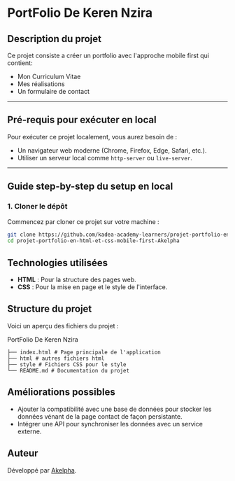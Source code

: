 # PortFolio De Keren Nzira

## Description du projet

Ce projet consiste a créer un portfolio avec l'approche mobile first qui contient:

- Mon Curriculum Vitae
- Mes réalisations
- Un formulaire de contact

---

## Pré-requis pour exécuter en local

Pour exécuter ce projet localement, vous aurez besoin de :

- Un navigateur web moderne (Chrome, Firefox, Edge, Safari, etc.).
- Utiliser un serveur local comme `http-server` ou `live-server`.

---

## Guide step-by-step du setup en local

### 1. **Cloner le dépôt**

Commencez par cloner ce projet sur votre machine :

```bash
git clone https://github.com/kadea-academy-learners/projet-portfolio-en-html-et-css-mobile-first-Akelpha.git
cd projet-portfolio-en-html-et-css-mobile-first-Akelpha
```

## Technologies utilisées

- **HTML** : Pour la structure des pages web.
- **CSS** : Pour la mise en page et le style de l'interface.

## Structure du projet

Voici un aperçu des fichiers du projet :

PortFolio De Keren Nzira

```text
├── index.html # Page principale de l'application
├── html # autres fichiers html
├── style # Fichiers CSS pour le style
└── README.md # Documentation du projet
```

## Améliorations possibles

- Ajouter la compatibilité avec une base de données pour stocker les données vénant de la page contact de façon persistante.
- Intégrer une API pour synchroniser les données avec un service externe.

## Auteur

Développé par [Akelpha](https://github.com/Akelpha).
